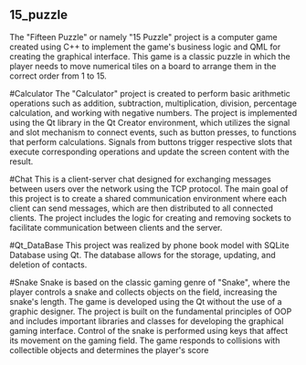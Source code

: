 <h2>15_puzzle</h2>
The "Fifteen Puzzle" or namely "15 Puzzle" project is a computer game created using C++ to implement the game's business logic and QML for creating the graphical interface. This game is a classic puzzle in which the player needs to move numerical tiles on a board to arrange them in the correct order from 1 to 15.

#Calculator
The "Calculator" project is created to perform basic arithmetic operations such as addition, subtraction, multiplication, division, percentage calculation, and working with negative numbers. The project is implemented using the Qt library in the Qt Creator environment, which utilizes the signal and slot mechanism to connect events, such as button presses, to functions that perform calculations. Signals from buttons trigger respective slots that execute corresponding operations and update the screen content with the result.

#Chat
This is a client-server chat designed for exchanging messages between users over the network using the TCP protocol. The main goal of this project is to create a shared communication environment where each client can send messages, which are then distributed to all connected clients. The project includes the logic for creating and removing sockets to facilitate communication between clients and the server.

#Qt_DataBase
This project was realized by phone book model with SQLite Database using Qt. The database allows for the storage, updating, and deletion of contacts.

#Snake
Snake is based on the classic gaming genre of "Snake", where the player controls a snake and collects objects on the field, increasing the snake's length. The game is developed using the Qt without the use of a graphic designer. The project is built on the fundamental principles of OOP and includes important libraries and classes for developing the graphical gaming interface.
Control of the snake is performed using keys that affect its movement on the gaming field. The game responds to collisions with collectible objects and determines the player's score 

